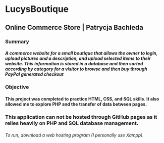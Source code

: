 # LucysBoutique
## Online Commerce Store | Patrycja Bachleda

### Summary
##### A commerce website for a small boutique that allows the owner to login, upload pictures and a description, and upload selected items to their website. This information is stored in a database and then sorted according by category for a visitor to browse and then buy through PayPal generated checkout
### Objective
#### This project was completed to practice HTML, CSS, and SQL skills. It also allowed me to explore PHP and the transfer of data between pages.

### This application can not be hosted through GitHub pages as it relies heavily on PHP and SQL database management.
###### To run, download a web hosting program (I personally use Xampp).
